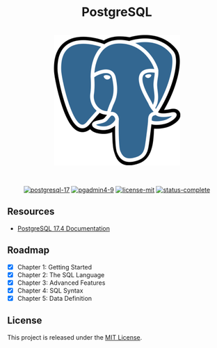 <h1 align="center">PostgreSQL</h1>

<p align="center">
    <br>
    <img src="docs/postgres-logo.png" alt="postgresql-logo" width="291" height="300"/>
    <br>
</p>

<br>

<p align="center">
    <a href="https://www.postgresql.org/">
        <img src="https://img.shields.io/badge/postgresql-17-4169E1?style=flat&logo=postgresql&logoColor=white"
        alt="postgresql-17" /></a>
    <a href="https://www.pgadmin.org/docs/">
        <img src="https://img.shields.io/badge/pgadmin4-9-4169E1?style=flat&logo=postgresql&logoColor=white"
        alt="pgadmin4-9" /></a>
    <a href="./LICENSE.md">
        <img src="https://img.shields.io/badge/license-mit-darkblue?style=flat&logo=github"
        alt="license-mit" /></a>
    <a href="https://github.com/kserbouty/postgres">
        <img src="https://img.shields.io/badge/status-complete-darkblue?style=flat&logo=github"
        alt="status-complete" /></a>
</p>

## Resources

- [PostgreSQL 17.4 Documentation](https://www.postgresql.org/docs/)

## Roadmap

- [x] Chapter 1: Getting Started
- [x] Chapter 2: The SQL Language
- [x] Chapter 3: Advanced Features
- [x] Chapter 4: SQL Syntax
- [x] Chapter 5: Data Definition

## License

This project is released under the [MIT License](./LICENSE.md).
